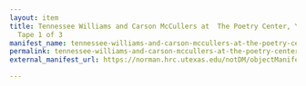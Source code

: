 ```yaml
---
layout: item
title: Tennessee Williams and Carson McCullers at  The Poetry Center, YMHA, New York,
  Tape 1 of 3
manifest_name: tennessee-williams-and-carson-mccullers-at-the-poetry-center-ymha-new-york-tape-1-of-3
permalink: tennessee-williams-and-carson-mccullers-at-the-poetry-center-ymha-new-york-tape-1-of-3
external_manifest_url: https://norman.hrc.utexas.edu/notDM/objectManifest/p15878coll113v3/73

---
```

<!-- Add an essay or interpretive material below this line,
using HTML or markdown.  Do not modify this file above this line -->

